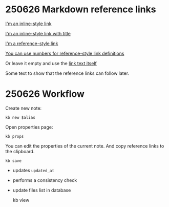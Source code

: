 
# 250626 Markdown reference links

[I'm an inline-style link](https://www.somewebsite.com)

[I'm an inline-style link with title](https://www.somewebsite.com "somewebsite's Homepage")

[I'm a reference-style link][Arbitrary case-insensitive reference text]

[You can use numbers for reference-style link definitions][1]

Or leave it empty and use the [link text itself]

Some text to show that the reference links can follow later.

[arbitrary case-insensitive reference text]: https://www.somewebsite.org
[1]: http://somewebsite.org
[2]: http://www.somewebsite.com "somewebsite's Homepage"
[link text itself]: http://www.somewebsite.com

# 250626 Workflow

Create new note:

    kb new $alias

Open properties page:

    kb props      

You can edit the properties of the current note. And copy reference links to the clipboard.

    kb save

- updates `updated_at`
- performs a consistency check
- update files list in database

    kb view

